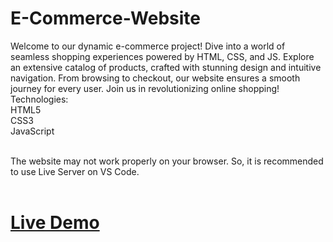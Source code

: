 # E-Commerce-Website

Welcome to our dynamic e-commerce project! Dive into a world of seamless shopping experiences powered by HTML, CSS, and JS. Explore an extensive catalog of products, crafted with stunning design and intuitive navigation. From browsing to checkout, our website ensures a smooth journey for every user. Join us in revolutionizing online shopping!
<br> Technologies:<br> HTML5 <br>CSS3<br>JavaScript<br><br>

The website may not work properly on your browser. So, it is recommended to use Live Server on VS Code. <br><br>

<h1><a href = "https://yashsrivastavaaa.github.io/E-Commerce-Website/">Live Demo</a><h1>

